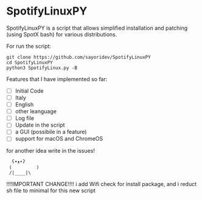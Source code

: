 # SpotifyLinuxPY

 SpotifyLinuxPY is a script that allows simplified installation and patching (using SpotX bash) for various distributions.

For run the script:
 ```
 git clone https://github.com/sayoridev/SpotifyLinuxPY
 cd SpotifyLinuxPY
 python3 SpotifyLinux.py -B
 ```

 Features that I have implemented so far:
 - [ ] Initial Code
 - [ ] Italy
 - [ ] English
-  [ ] other leanguage
 - [ ] Log file 
 - [ ] Update in the script
 - [ ] a GUI (possibile in a feature)
 - [ ] support for macOS and ChromeOS

for another idea write in the issues!

```
  ʕ•ᴥ•ʔ
 (         )
 /|____|\ 
 ```

!!!!IMPORTANT CHANGE!!!!
i add Wifi check for install package, and i reduct sh file to minimal for this new script